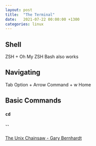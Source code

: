 ```yaml
---
layout: post
title:  "The Terminal"
date:   2021-07-22 00:00:00 +1300
categories: linux
---
```


## Shell 

ZSH + Oh My ZSH
Bash also works 

## Navigating

Tab
Option + Arrow
Command + w
Home

## Basic Commands

### `cd` 



### ``



[The Unix Chainsaw - Gary Bernhardt](https://youtu.be/ZQnyApKysg4)
